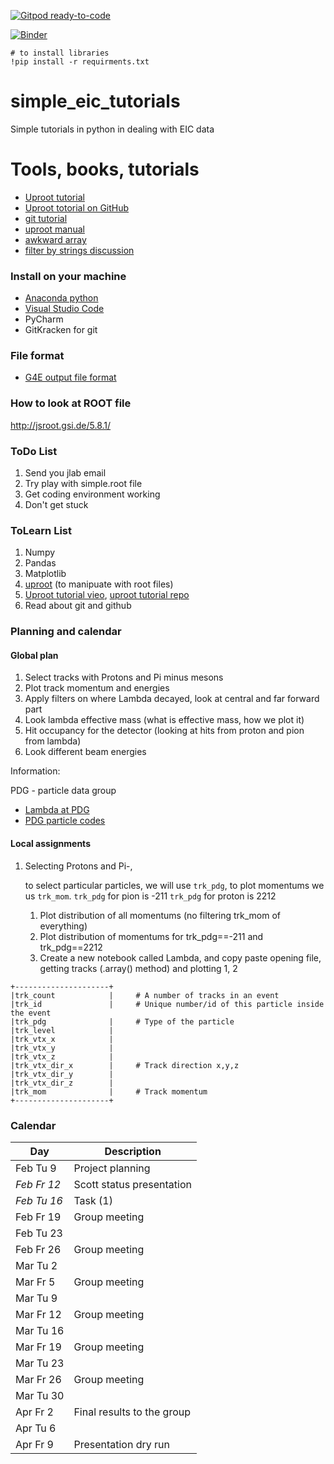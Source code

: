 [![Gitpod ready-to-code](https://img.shields.io/badge/Gitpod-ready--to--code-blue?logo=gitpod)](https://gitpod.io/#https://github.com/DraTeots/simple_eic_tutorials)

[![Binder](https://mybinder.org/badge_logo.svg)](https://mybinder.org/v2/gh/DraTeots/simple_eic_tutorials/master)

```
# to install libraries
!pip install -r requirments.txt
```

# simple_eic_tutorials
Simple tutorials in python in dealing with EIC data



# Tools, books, tutorials

- [Uproot tutorial](https://www.youtube.com/watch?v=FoxNS6nlbD0)
- [Uproot totorial on GitHub](https://github.com/jpivarski-talks/2020-04-08-eic-jlab)
- [git tutorial](https://git-scm.com/docs/user-manual)
- [uproot manual](https://uproot.readthedocs.io/en/latest/)
- [awkward array](https://awkward-array.readthedocs.io/en/latest/)
- [filter by strings discussion](https://github.com/scikit-hep/uproot4/discussions/230)

### Install on your machine

- [Anaconda python](https://www.anaconda.com/products/individual)
- [Visual Studio Code](https://code.visualstudio.com/)
- PyCharm
- GitKracken for git

### File format

- [G4E output file format](https://escalate.readthedocs.io/projects/g4e/en/latest/output.html)

### How to look at ROOT file

http://jsroot.gsi.de/5.8.1/


### ToDo List

1. Send you jlab email 
2. Try play with simple.root file
3. Get coding environment working
5. Don't get stuck


### ToLearn List

1. Numpy
2. Pandas
3. Matplotlib
3. [uproot](https://github.com/scikit-hep/uproot) (to manipuate with root files)
4. [Uproot tutorial vieo](https://www.youtube.com/watch?v=FoxNS6nlbD0), [uproot tutorial repo](https://github.com/jpivarski-talks/2020-04-08-eic-jlab)
4. Read about git and github


### Planning and calendar

#### Global plan

1. Select tracks with Protons and Pi minus mesons
2. Plot track momentum and energies
3. Apply filters on where Lambda decayed, look at central and far forward part
4. Look lambda effective mass (what is effective mass, how we plot it)
5. Hit occupancy for the detector (looking at hits from proton and pion from lambda)
6. Look different beam energies

Information: 

PDG - particle data group

- [Lambda at PDG](https://pdg.lbl.gov/2018/listings/rpp2018-list-lambda.pdf)
- [PDG particle codes](https://pdg.lbl.gov/2007/reviews/montecarlorpp.pdf)

#### Local assignments

1. Selecting Protons and Pi-,
   
   to select particular particles, we will use `trk_pdg`, to plot momentums we 
us `trk_mom`. 
   `trk_pdg` for pion is -211
   `trk_pdg` for proton is 2212
   
    1. Plot distribution of all momentums (no filtering trk_mom of everything)
    2. Plot distribution of  momentums for trk_pdg==-211 and trk_pdg==2212 
    3. Create a new notebook called Lambda, and copy paste opening file, 
       getting tracks (.array() method) and plotting 1, 2


```
+---------------------+
|trk_count            |     # A number of tracks in an event
|trk_id               |     # Unique number/id of this particle inside the event
|trk_pdg              |     # Type of the particle
|trk_level            | 
|trk_vtx_x            | 
|trk_vtx_y            | 
|trk_vtx_z            | 
|trk_vtx_dir_x        |     # Track direction x,y,z
|trk_vtx_dir_y        | 
|trk_vtx_dir_z        | 
|trk_mom              |     # Track momentum
+---------------------+ 
```

### Calendar


| Day         | Description |
| ----------- | ----------- |
| Feb Tu 9    | Project planning          |
| *Feb Fr 12* | Scott status presentation |
| *Feb Tu 16* | Task (1)            |
| Feb Fr 19   | Group meeting             |
| Feb Tu 23   |              |
| Feb Fr 26   | Group meeting             |
| Mar Tu 2    |              |
| Mar Fr 5    | Group meeting             |
| Mar Tu 9    |              |
| Mar Fr 12   | Group meeting             |
| Mar Tu 16   |              |
| Mar Fr 19   | Group meeting             |
| Mar Tu 23   |              |
| Mar Fr 26   | Group meeting             |
| Mar Tu 30   |              |
| Apr Fr 2    | Final results to the group |
| Apr Tu 6    |              |
| Apr Fr 9    | Presentation dry run      |
